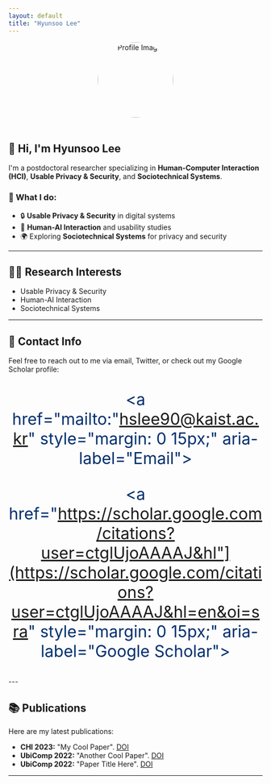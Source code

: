```yaml
---
layout: default
title: "Hyunsoo Lee"
---
```

<!-- 프로필 사진 -->
<div style="text-align: center;">
  <img src="assets/images/profile.jpg" alt="Profile Image" style="width: 150px; height: 150px; border-radius: 50%; margin-bottom: 20px;">
</div>

## 👋 Hi, I'm Hyunsoo Lee

I'm a postdoctoral researcher specializing in **Human-Computer Interaction (HCI)**, **Usable Privacy & Security**, and **Sociotechnical Systems**.

### 💼 What I do:

- 🔒 **Usable Privacy & Security** in digital systems
- 🧠 **Human-AI Interaction** and usability studies
- 🌍 Exploring **Sociotechnical Systems** for privacy and security

---
## 🧑‍💻 Research Interests

- Usable Privacy & Security
- Human-AI Interaction
- Sociotechnical Systems

---

## 📝 Contact Info

Feel free to reach out to me via email, Twitter, or check out my Google Scholar profile:

<div style="text-align: center; font-size: 2rem; color: #002F6C;">

  <a href="mailto:"hslee90@kaist.ac.kr" style="margin: 0 15px;" aria-label="Email">
    <i class="fa-solid fa-envelope"></i>
  </a>

<a href="https://twitter.com/hyunsoo820" style="margin: 0 15px;" aria-label="Twitter">
    <i class="fa-brands fa-twitter"></i>
  </a>

<a href="https://scholar.google.com/citations?user=ctglUjoAAAAJ&hl"](https://scholar.google.com/citations?user=ctglUjoAAAAJ&hl=en&oi=sra" style="margin: 0 15px;" aria-label="Google Scholar">
    <i class="fa-brands fa-google"></i>
  </a>

  <a href="{{ site.author.cv }}" style="margin: 0 15px;" aria-label="CV">
    <i class="fa-solid fa-file-pdf"></i>
  </a>

</div>
---

## 📚 Publications

Here are my latest publications:

- **CHI 2023:** "My Cool Paper". [DOI](https://doi.org/xxx)
- **UbiComp 2022:** "Another Cool Paper". [DOI](https://doi.org/xxx)
- **UbiComp 2022:** "Paper Title Here". [DOI](https://doi.org/xxx)

---
